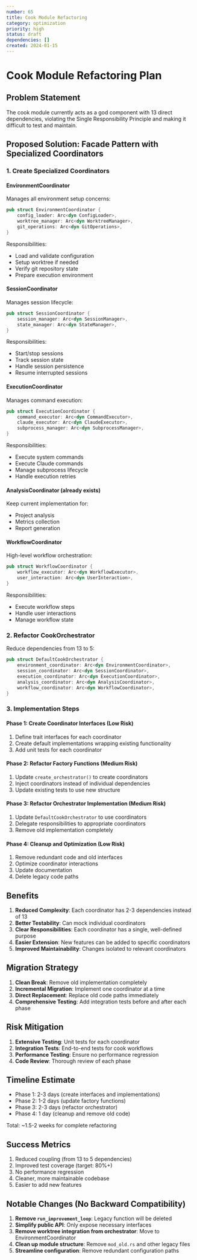 ```yaml
---
number: 65
title: Cook Module Refactoring
category: optimization
priority: high
status: draft
dependencies: []
created: 2024-01-15
---
```


# Cook Module Refactoring Plan

## Problem Statement
The cook module currently acts as a god component with 13 direct dependencies, violating the Single Responsibility Principle and making it difficult to test and maintain.

## Proposed Solution: Facade Pattern with Specialized Coordinators

### 1. Create Specialized Coordinators

#### EnvironmentCoordinator
Manages all environment setup concerns:
```rust
pub struct EnvironmentCoordinator {
    config_loader: Arc<dyn ConfigLoader>,
    worktree_manager: Arc<dyn WorktreeManager>, 
    git_operations: Arc<dyn GitOperations>,
}
```
Responsibilities:
- Load and validate configuration
- Setup worktree if needed
- Verify git repository state
- Prepare execution environment

#### SessionCoordinator  
Manages session lifecycle:
```rust
pub struct SessionCoordinator {
    session_manager: Arc<dyn SessionManager>,
    state_manager: Arc<dyn StateManager>,
}
```
Responsibilities:
- Start/stop sessions
- Track session state
- Handle session persistence
- Resume interrupted sessions

#### ExecutionCoordinator
Manages command execution:
```rust
pub struct ExecutionCoordinator {
    command_executor: Arc<dyn CommandExecutor>,
    claude_executor: Arc<dyn ClaudeExecutor>,
    subprocess_manager: Arc<dyn SubprocessManager>,
}
```
Responsibilities:
- Execute system commands
- Execute Claude commands
- Manage subprocess lifecycle
- Handle execution retries

#### AnalysisCoordinator (already exists)
Keep current implementation for:
- Project analysis
- Metrics collection
- Report generation

#### WorkflowCoordinator
High-level workflow orchestration:
```rust
pub struct WorkflowCoordinator {
    workflow_executor: Arc<dyn WorkflowExecutor>,
    user_interaction: Arc<dyn UserInteraction>,
}
```
Responsibilities:
- Execute workflow steps
- Handle user interactions
- Manage workflow state

### 2. Refactor CookOrchestrator

Reduce dependencies from 13 to 5:
```rust
pub struct DefaultCookOrchestrator {
    environment_coordinator: Arc<dyn EnvironmentCoordinator>,
    session_coordinator: Arc<dyn SessionCoordinator>,
    execution_coordinator: Arc<dyn ExecutionCoordinator>,
    analysis_coordinator: Arc<dyn AnalysisCoordinator>,
    workflow_coordinator: Arc<dyn WorkflowCoordinator>,
}
```

### 3. Implementation Steps

#### Phase 1: Create Coordinator Interfaces (Low Risk)
1. Define trait interfaces for each coordinator
2. Create default implementations wrapping existing functionality
3. Add unit tests for each coordinator

#### Phase 2: Refactor Factory Functions (Medium Risk)
1. Update `create_orchestrator()` to create coordinators
2. Inject coordinators instead of individual dependencies
3. Update existing tests to use new structure

#### Phase 3: Refactor Orchestrator Implementation (Medium Risk)
1. Update `DefaultCookOrchestrator` to use coordinators
2. Delegate responsibilities to appropriate coordinators
3. Remove old implementation completely

#### Phase 4: Cleanup and Optimization (Low Risk)
1. Remove redundant code and old interfaces
2. Optimize coordinator interactions
3. Update documentation
4. Delete legacy code paths

## Benefits

1. **Reduced Complexity**: Each coordinator has 2-3 dependencies instead of 13
2. **Better Testability**: Can mock individual coordinators
3. **Clear Responsibilities**: Each coordinator has a single, well-defined purpose
4. **Easier Extension**: New features can be added to specific coordinators
5. **Improved Maintainability**: Changes isolated to relevant coordinators

## Migration Strategy

1. **Clean Break**: Remove old implementation completely
2. **Incremental Migration**: Implement one coordinator at a time
3. **Direct Replacement**: Replace old code paths immediately
4. **Comprehensive Testing**: Add integration tests before and after each phase

## Risk Mitigation

1. **Extensive Testing**: Unit tests for each coordinator
2. **Integration Tests**: End-to-end tests for cook workflows
3. **Performance Testing**: Ensure no performance regression
4. **Code Review**: Thorough review of each phase

## Timeline Estimate

- Phase 1: 2-3 days (create interfaces and implementations)
- Phase 2: 1-2 days (update factory functions)
- Phase 3: 2-3 days (refactor orchestrator)
- Phase 4: 1 day (cleanup and remove old code)

Total: ~1.5-2 weeks for complete refactoring

## Success Metrics

1. Reduced coupling (from 13 to 5 dependencies)
2. Improved test coverage (target: 80%+)
3. No performance regression
4. Cleaner, more maintainable codebase
5. Easier to add new features

## Notable Changes (No Backward Compatibility)

1. **Remove `run_improvement_loop`**: Legacy function will be deleted
2. **Simplify public API**: Only expose necessary interfaces
3. **Remove worktree integration from orchestrator**: Move to EnvironmentCoordinator
4. **Clean up module structure**: Remove `mod_old.rs` and other legacy files
5. **Streamline configuration**: Remove redundant configuration paths